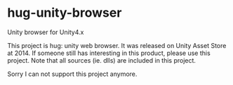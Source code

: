 # hug-unity-browser

Unity browser for Unity4.x

This project is hug: unity web browser.
It was released on Unity Asset Store at 2014.
If someone still has interesting in this product, please use this project.
Note that all sources (ie. dlls) are included in this project.

Sorry I can not support this project anymore.

